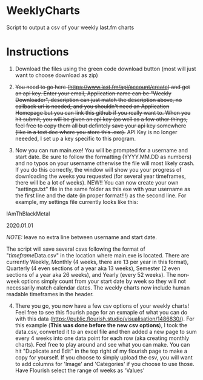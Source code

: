 # WeeklyCharts
 Script to output a csv of your weekly last.fm charts

# Instructions
 1. Download the files using the green code download button (most will just want to choose download as zip)
 
 2. ~~You need to go here (https://www.last.fm/api/account/create) and get an api key.  Enter your email, Application name can be "Weekly Downloader", description can just match the description above, no callback url is needed, and you shouldn't need an Application Homepage but you can link this github if you really want to.  When you hit submit, you will be given an api key (as well as a few other things, feel free to copy them all but defintely save your api key somewhere (like in a text doc where you store this .exe).~~
 API Key is no longer neeeded, I set up a key specific to this program.
 
 3. Now you can run main.exe! You will be prompted for a username and start date.  Be sure to follow the formatting (YYYY.MM.DD as numbers) and no typos on your username otherwise the file will most likely crash.  If you do this correctly, the window will show you your progress of downloading the weeks you requested (for several year timeframes, there will be a lot of weeks). NEW!! You can now create your own "settings.txt" file in the same folder as this exe with your username as the first line and the date (in proper format!!!) as the second line.  For example, my settings file currently looks like this:


IAmThBlackMetal

2020.01.01


*NOTE:* leave no extra line between username and start date.

The script will save several csvs following the format of  "*timeframe*Data.csv" in the location where main.exe is located.  There are currently Weekly, Monthly (4 weeks, there are 13 per year in this format), Quarterly (4 even sections of a year aka 13 weeks), Semester (2 even sections of a year aka 26 weeks), and Yearly (every 52 weeks).  The non-week options simply count from your start date by week so they will not necessarily match calendar dates.  The weekly charts now include human readable timeframes in the header.
 
 4. There you go, you now have a few csv options of your weekly charts! Feel free to see this flourish page for an exmaple of what you can do with this data (https://public.flourish.studio/visualisation/1486830/). For this example (**This was done before the new csv options**), I took the data.csv, converted it to an excel file and then added a new page to sum every 4 weeks into one data point for each row (aka creating monthly charts). Feel free to play around and see what you can make. You can hit "Duplicate and Edit" in the top right of my flourish page to make a copy for yourself. If you choose to simply upload the csv, you will want to add columns for 'Image' and 'Categories' if you choose to use those. Have Flourish select the range of weeks as 'Values'

